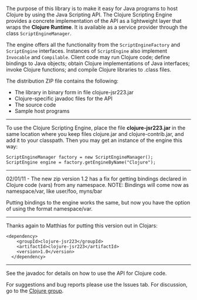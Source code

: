 The purpose of this library is to make it easy for Java programs to host Clojure by using the Java Scripting API. The Clojure Scripting Engine provides a concrete implementation of the API as a lightweight layer that wraps the **Clojure Runtime**. It is available as a service provider through the class `ScriptEngineManager`.

The engine offers all the functionality from the `ScriptEngineFactory` and `ScriptEngine` interfaces. Instances of `ScriptEngine` also implement `Invocable` and `Compilable`. Client code may run Clojure code; define bindings to Java objects; obtain Clojure implementations of Java interfaces; invoke Clojure functions; and compile Clojure libraries to .class files.

The distribution ZIP file contains the following:
  * The library in binary form in file clojure-jsr223.jar
  * Clojure-specific javadoc files for the API
  * The source code
  * Sample host programs


---

To use the Clojure Scripting Engine, place the file **clojure-jsr223.jar** in the same location where you keep files clojure.jar and clojure-contrib.jar, and add it to your classpath. Then you may get an instance of the engine this way:

```
ScriptEngineManager factory = new ScriptEngineManager();
ScriptEngine engine = factory.getEngineByName("Clojure");
```

---

02/01/11 - The new zip version 1.2 has a fix for getting bindings
declared in Clojure code (vars) from any namespace.
NOTE: Bindings will come now as namespace/var, like user/foo, myns/bar

Putting bindings to the engine works the same, but now you have
the option of using the format namespace/var.

---

Thanks again to Matthias for putting this version out in Clojars:
```
<dependency>
    <groupId>clojure-jsr223</groupId>
    <artifactId>clojure-jsr223</artifactId>
    <version>1.0</version>
  </dependency>
```

---

See the javadoc for details on how to use the API for Clojure code.

For suggestions and bug reports please use the Issues tab.
For discussion, go to the [Clojure group](http://groups.google.com/group/clojure).